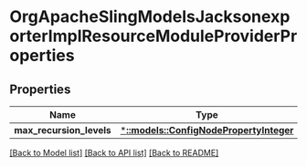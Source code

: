 # OrgApacheSlingModelsJacksonexporterImplResourceModuleProviderProperties

## Properties
Name | Type | Description | Notes
------------ | ------------- | ------------- | -------------
**max_recursion_levels** | [***::models::ConfigNodePropertyInteger**](configNodePropertyInteger.md) |  | [optional] 

[[Back to Model list]](../README.md#documentation-for-models) [[Back to API list]](../README.md#documentation-for-api-endpoints) [[Back to README]](../README.md)



